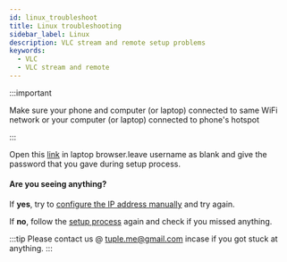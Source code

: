 ```yaml
---
id: linux_troubleshoot
title: Linux troubleshooting
sidebar_label: Linux
description: VLC stream and remote setup problems
keywords:
  - VLC
  - VLC stream and remote
---
```


:::important

Make sure your phone and computer (or laptop) connected to same WiFi network or your computer (or laptop) connected to phone's hotspot

:::

Open this [link](http://localhost:8080) in laptop browser.leave username as blank and give the password that you gave during setup process.

#### Are you seeing anything?

If __yes__, try to [configure the IP address manually](find_ip_address.md) and try again.

If __no__, follow the [setup process](linux_setup.md) again and check if you missed anything.

:::tip
Please contact us @ tuple.me@gmail.com incase if you got stuck at anything.
:::